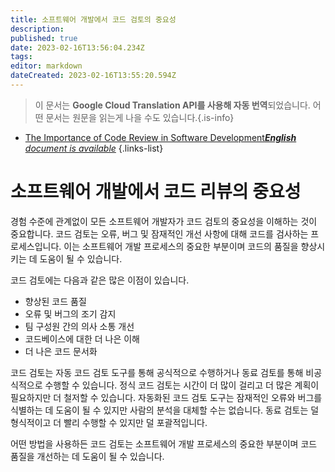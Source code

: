 ```yaml
---
title: 소프트웨어 개발에서 코드 검토의 중요성
description: 
published: true
date: 2023-02-16T13:56:04.234Z
tags: 
editor: markdown
dateCreated: 2023-02-16T13:55:20.594Z
---
```


> 이 문서는 **Google Cloud Translation API를 사용해 자동 번역**되었습니다.
어떤 문서는 원문을 읽는게 나을 수도 있습니다.{.is-info}



- [The Importance of Code Review in Software Development***English** document is available*](/en/Knowledge-base/Common/the-importance-of-code-review-in-software-development)
{.links-list}


# 소프트웨어 개발에서 코드 리뷰의 중요성

경험 수준에 관계없이 모든 소프트웨어 개발자가 코드 검토의 중요성을 이해하는 것이 중요합니다. 코드 검토는 오류, 버그 및 잠재적인 개선 사항에 대해 코드를 검사하는 프로세스입니다. 이는 소프트웨어 개발 프로세스의 중요한 부분이며 코드의 품질을 향상시키는 데 도움이 될 수 있습니다.

코드 검토에는 다음과 같은 많은 이점이 있습니다.

- 향상된 코드 품질
- 오류 및 버그의 조기 감지
- 팀 구성원 간의 의사 소통 개선
- 코드베이스에 대한 더 나은 이해
- 더 나은 코드 문서화

코드 검토는 자동 코드 검토 도구를 통해 공식적으로 수행하거나 동료 검토를 통해 비공식적으로 수행할 수 있습니다. 정식 코드 검토는 시간이 더 많이 걸리고 더 많은 계획이 필요하지만 더 철저할 수 있습니다. 자동화된 코드 검토 도구는 잠재적인 오류와 버그를 식별하는 데 도움이 될 수 있지만 사람의 분석을 대체할 수는 없습니다. 동료 검토는 덜 형식적이고 더 빨리 수행할 수 있지만 덜 포괄적입니다.

어떤 방법을 사용하든 코드 검토는 소프트웨어 개발 프로세스의 중요한 부분이며 코드 품질을 개선하는 데 도움이 될 수 있습니다.